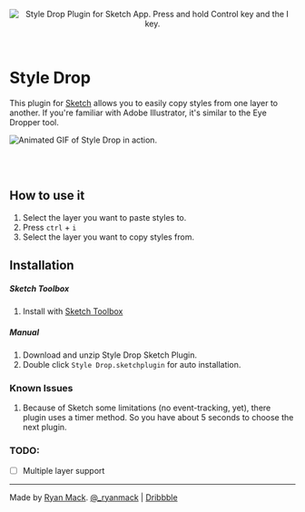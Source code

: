 <p align="center">
  <img alt="Style Drop Plugin for Sketch App. Press and hold Control key and the I key. " src="http://ryanmclaughlin.s3-us-west-2.amazonaws.com/share/share/HQUjM6SorL/StyleDropLarge.png" />
</p>

<br/>

# Style Drop

This plugin for [Sketch][] allows you to easily copy styles from one layer to another. If you're familiar with Adobe Illustrator, it's similar to the Eye Dropper tool.

![Animated GIF of Style Drop in action.](http://ryanmclaughlin.s3-us-west-2.amazonaws.com/share/share/4uXpXAyYFY/sketch_styledrop3.gif)

<br/><br/>

## How to use it
1. Select the layer you want to paste styles to.
2. Press `ctrl` + `i`
3. Select the layer you want to copy styles from.

[Sketch]: http://bohemiancoding.com/sketch/

## Installation

##### Sketch Toolbox
1. Install with [Sketch Toolbox](sketchtoolbox.com)

##### Manual
1. Download and unzip Style Drop Sketch Plugin.
2. Double click `Style Drop.sketchplugin` for auto installation.

### Known Issues
1. Because of Sketch some limitations (no event-tracking, yet), there plugin uses a timer method. So you have about 5 seconds to choose the next plugin.

### TODO:
- [ ] Multiple layer support

***

Made by <a href="http://ryanmack.me">Ryan Mack</a>. <a href="http://twitter.com/_ryanmack">@_ryanmack</a> | <a href="http://dribbble.com/ryanmclaughlin">Dribbble</a>


